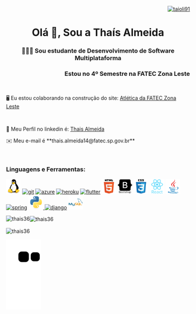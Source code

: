 <p align="right"> <a href="https://twitter.com/taioli91" target="blank"><img src="https://img.shields.io/twitter/follow/taioli91?logo=twitter&style=for-the-badge" alt="taioli91" /></a></p>

<h1 align="center">Olá 👋, Sou a Thaís Almeida</h1>
<h3 align="center">👩🏻‍🎓 Sou estudante de Desenvolvimento de Software Multiplataforma</h3>
<h3 align="right">Estou no 4º Semestre na FATEC Zona Leste</h3>

<br><p align="left">🖥️ Eu estou colaborando na construção do site: [Atlética da FATEC Zona Leste](https://atletica2023.netlify.app/)</p>

<br><p align="left">🐠 Meu Perfil no linkedin é: [Thais Almeida](https://www.linkedin.com/in/thais-almeida-678a23224/)</p>

<p align="left"> ✉️ Meu e-mail é **thais.almeida14@fatec.sp.gov.br**</p></br>

<h3 align="left">Linguagens e Ferramentas:</h3>
 
<p align="left">

 <a href="https://www.linux.org/" target="_blank" rel="noreferrer"><img src="https://raw.githubusercontent.com/devicons/devicon/master/icons/linux/linux-original.svg" alt="linux" width="40" height="40"/></a>
<a href="https://git-scm.com/" target="_blank" rel="noreferrer"><img src="https://www.vectorlogo.zone/logos/git-scm/git-scm-icon.svg" alt="git" width="40" height="40"/></a>
<a href="https://azure.microsoft.com/en-in/" target="_blank" rel="noreferrer"><img src="https://www.vectorlogo.zone/logos/microsoft_azure/microsoft_azure-icon.svg" alt="azure" width="40" height="40"/></a>
<a href="https://heroku.com" target="_blank" rel="noreferrer"><img src="https://www.vectorlogo.zone/logos/heroku/heroku-icon.svg" alt="heroku" width="40" height= "40"/></a>
<a href="https://flutter.dev" target="_blank" rel="noreferrer"><img src="https://www.vectorlogo.zone/logos/flutterio/flutterio-icon.svg" alt="flutter" width="40" height="40"/></a>
 <a href="https://www.w3.org/html/" target="_blank" rel="noreferrer"> <img src="https://raw.githubusercontent.com/devicons/devicon/master/icons/html5/html5-original-wordmark.svg" alt="html5" width="40" height="40"/></a>
<a href="https://getbootstrap.com" target= "_blank" rel="noreferrer"> <img src="https://raw.githubusercontent.com/devicons/devicon/master/icons/bootstrap/bootstrap-plain-wordmark.svg" alt="bootstrap" width=" 40" height="40"/></a>
<a href="https://www.w3schools.com/css/" target="_blank" rel="noreferrer"><img src="https://raw.githubusercontent.com/devicons/devicon/master/icons/css3/css3-original-wordmark.svg" alt="css3" width="40" height="40"/></a>
<a href="https://reactjs.org/" target="_blank" rel="noreferrer"><img src="https://raw.githubusercontent.com/devicons/devicon/master/icons/react/react-original-wordmark.svg" alt="react" width="40" height="40"/></a>
 <a href="https://www.java.com" target="_blank" rel="noreferrer"><img src="https://raw.githubusercontent.com/devicons/devicon/master/icons/java/java-original.svg" alt ="java" width="40" height="40"/></a>
 <a href="https://spring.io/" target="_blank" rel="noreferrer"> <img src="https://www.vectorlogo.zone/logos/springio/springio-icon.svg" alt="spring" width="40" height="40"/></a>
<a href="https://www.python.org" target="_blank" rel="noreferrer"> <img src="https://raw.githubusercontent.com/devicons/devicon/master/icons/python/python-original.svg" alt="python" width="40" height="40"/>
   </a> <a href="https://www.djangoproject.com/" target="_blank" rel="noreferrer"> <img src="https://cdn.worldvectorlogo.com/logos/django.svg" alt="django" width="40" height="40"/></a>
 <a href=" https://www.mysql.com/" target="_blank" rel="noreferrer"> <img src="https://raw.githubusercontent.com/devicons/devicon/master/icons/mysql/mysql-original-wordmark.svg" alt="mysql" width="40" height="40"/></a>

<p><img align="left" src="https://github-readme-stats.vercel.app/api/top-langs?username=thais36&show_icons=true&locale=en&layout=compact" alt="thais36" /> </p>

<p> <img align="center" src="https://github-readme-stats.vercel.app/api?username=thais36&show_icons=true&locale=en" alt="thais36" /> </p>

<p><img align="center" src="https://github-readme-streak-stats.herokuapp.com/?user=thais36&" alt="thais36" /></p>


![snake gif](https://github.com/thais36/jogo-da-cobrinha/blob/output/github-contribution-grid-snake.svg)
